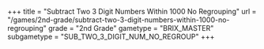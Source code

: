 +++
title = "Subtract Two 3 Digit Numbers Within 1000 No Regrouping"
url = "/games/2nd-grade/subtract-two-3-digit-numbers-within-1000-no-regrouping"
grade = "2nd Grade"
gametype = "BRIX_MASTER"
subgametype = "SUB_TWO_3_DIGIT_NUM_NO_REGROUP"
+++
